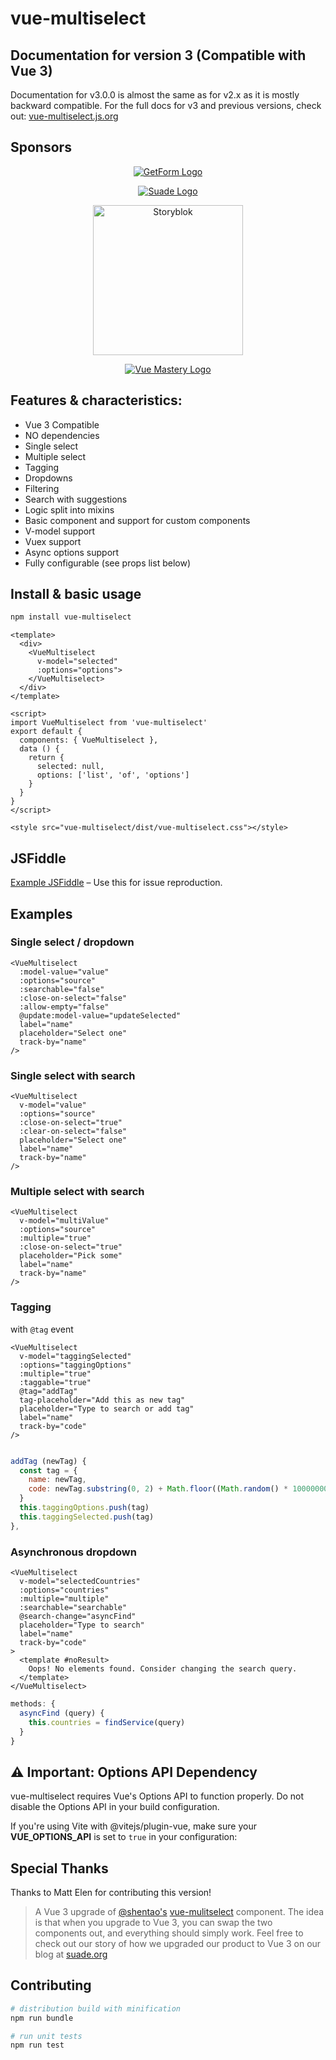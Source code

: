 # vue-multiselect

## Documentation for version 3 (Compatible with Vue 3)

Documentation for v3.0.0 is almost the same as for v2.x as it is mostly backward compatible. For the full docs for v3 and previous versions, check out: [vue-multiselect.js.org](https://vue-multiselect.js.org/#sub-getting-started)

## Sponsors

<p align="center">
  <a href="https://getform.io/" target="_blank">
    <img src="./svg/getform.svg" alt="GetForm Logo">
  </a>
</p>

<p align="center">
  <a href="https://suade.org/" target="_blank">
    <img src="./svg/suade.svg" alt="Suade Logo">
  </a>
</p>

<p align="center">
  <a href="https://www.storyblok.com/developers?utm_source=newsletter&utm_medium=logo&utm_campaign=vuejs-newsletter" target="_blank">
    <img src="https://a.storyblok.com/f/51376/3856x824/fea44d52a9/colored-full.png" alt="Storyblok" width="240px">
  </a>
</p>

<p align="center">
  <a href="https://www.vuemastery.com/" target="_blank">
    <img src="./svg/vuemastery.svg" alt="Vue Mastery Logo">
  </a>
</p>

## Features & characteristics:
* Vue 3 Compatible
* NO dependencies
* Single select
* Multiple select
* Tagging
* Dropdowns
* Filtering
* Search with suggestions
* Logic split into mixins
* Basic component and support for custom components
* V-model support
* Vuex support
* Async options support
* Fully configurable (see props list below)


## Install & basic usage

```bash
npm install vue-multiselect
```

```vue
<template>
  <div>
    <VueMultiselect
      v-model="selected"
      :options="options">
    </VueMultiselect>
  </div>
</template>

<script>
import VueMultiselect from 'vue-multiselect'
export default {
  components: { VueMultiselect },
  data () {
    return {
      selected: null,
      options: ['list', 'of', 'options']
    }
  }
}
</script>

<style src="vue-multiselect/dist/vue-multiselect.css"></style>
```

## JSFiddle

[Example JSFiddle](https://jsfiddle.net/mattelen/8cyt3hrn/5/) – Use this for issue reproduction.

## Examples

### Single select / dropdown
```vue
<VueMultiselect
  :model-value="value"
  :options="source"
  :searchable="false"
  :close-on-select="false"
  :allow-empty="false"
  @update:model-value="updateSelected"
  label="name"
  placeholder="Select one"
  track-by="name"
/>
```

### Single select with search
```vue
<VueMultiselect
  v-model="value"
  :options="source"
  :close-on-select="true"
  :clear-on-select="false"
  placeholder="Select one"
  label="name"
  track-by="name"
/>
```

### Multiple select with search
```vue
<VueMultiselect
  v-model="multiValue"
  :options="source"
  :multiple="true"
  :close-on-select="true"
  placeholder="Pick some"
  label="name"
  track-by="name"
/>
```

### Tagging
with `@tag` event
```vue
<VueMultiselect
  v-model="taggingSelected"
  :options="taggingOptions"
  :multiple="true"
  :taggable="true"
  @tag="addTag"
  tag-placeholder="Add this as new tag"
  placeholder="Type to search or add tag"
  label="name"
  track-by="code"
/>
```

``` javascript

addTag (newTag) {
  const tag = {
    name: newTag,
    code: newTag.substring(0, 2) + Math.floor((Math.random() * 10000000))
  }
  this.taggingOptions.push(tag)
  this.taggingSelected.push(tag)
},
```

### Asynchronous dropdown
```vue
<VueMultiselect
  v-model="selectedCountries"
  :options="countries"
  :multiple="multiple"
  :searchable="searchable"
  @search-change="asyncFind"
  placeholder="Type to search"
  label="name"
  track-by="code"
>
  <template #noResult>
    Oops! No elements found. Consider changing the search query.
  </template>
</VueMultiselect>
```

``` javascript
methods: {
  asyncFind (query) {
    this.countries = findService(query)
  }
}
```

## ⚠️ Important: Options API Dependency

vue-multiselect requires Vue's Options API to function properly. Do not disable the Options API in your build configuration.

If you're using Vite with @vitejs/plugin-vue, make sure your __VUE_OPTIONS_API__ is set to `true` in your configuration:


## Special Thanks

Thanks to Matt Elen for contributing this version!

> A Vue 3 upgrade of [@shentao's](https://github.com/shentao) [vue-mulitselect](https://github.com/shentao/vue-multiselect) component. The idea is that when you upgrade to Vue 3, you can swap the two components out, and everything should simply work. Feel free to check out our story of how we upgraded our product to Vue 3 on our blog at  [suade.org](https://suade.org/a-products-vue-3-migration-a-real-life-story/)

## Contributing

``` bash
# distribution build with minification
npm run bundle

# run unit tests
npm run test

```
